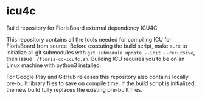 # icu4c
Build repository for FlorisBoard external dependency ICU4C

This repository contains all the tools needed for compiling ICU for FlorisBoard from source. Before executing the
build script, make sure to initialize all git submodules with `git submodule update --init --recursive`, then issue
`./floris-cc-icu4c.sh`. Building ICU requires you to be on an Linux machine with python3 installed.

For Google Play and GitHub releases this repository also contains locally pre-built library files to save on compile
time. If the build script is initialized, the new build fully replaces the existing pre-built files.
